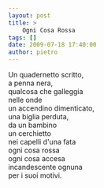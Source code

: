 ```yaml
---
layout: post
title: >
    Ogni Cosa Rossa
tags: []
date: 2009-07-18 17:40:00
author: pietro
---
```

Un quadernetto scritto,<br/>a penna nera,<br/>qualcosa che galleggia<br/>nelle onde<br/>un accendino dimenticato,<br/>una biglia perduta,<br/>da un bambino<br/>un cerchietto<br/>nei capelli d'una fata<br/>ogni cosa rossa<br/>ogni cosa accesa<br/>incandescente ognuna<br/>per i suoi motivi.
